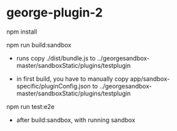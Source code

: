 # george-plugin-2

npm install

npm run build:sandbox
- runs copy ./dist/bundle.js to ../georgesandbox-master/sandboxStatic/plugins/testplugin

- in first build, you have to manually copy app/sandbox-specific/pluginConfig.json to ../georgesandbox-master/sandboxStatic/plugins/testplugin

npm run test:e2e
- after build:sandbox, with running sandbox


